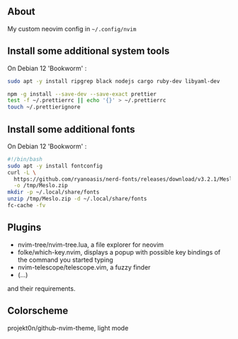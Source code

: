 ## About

My custom neovim config in `~/.config/nvim`

## Install some additional system tools

On Debian 12 'Bookworm' :

```bash
sudo apt -y install ripgrep black nodejs cargo ruby-dev libyaml-dev

npm -g install --save-dev --save-exact prettier
test -f ~/.prettierrc || echo '{}' > ~/.prettierrc
touch ~/.prettierignore
```

## Install some additional fonts

On Debian 12 'Bookworm' :

```bash
#!/bin/bash
sudo apt -y install fontconfig
curl -L \
  https://github.com/ryanoasis/nerd-fonts/releases/download/v3.2.1/Meslo.zip \
  -o /tmp/Meslo.zip
mkdir -p ~/.local/share/fonts
unzip /tmp/Meslo.zip -d ~/.local/share/fonts
fc-cache -fv
```

## Plugins

- nvim-tree/nvim-tree.lua, a file explorer for neovim
- folke/which-key.nvim, displays a popup with possible key bindings of the command you started typing
- nvim-telescope/telescope.vim, a fuzzy finder
- (...)

and their requirements.

## Colorscheme

projekt0n/github-nvim-theme, light mode
